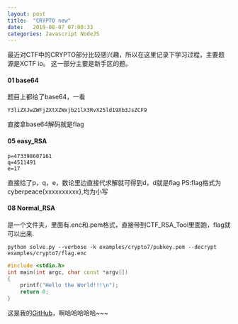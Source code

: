 ```yaml
---
layout: post
title:  "CRYPTO new"
date:   2019-08-07 07:00:33
categories: Javascript NodeJS
---
```

最近对CTF中的CRYPTO部分比较感兴趣，所以在这里记录下学习过程，主要题源是XCTF io。
这一部分主要是新手区的题。


#### 01 base64
题目上都给了base64，一看
```
Y3liZXJwZWFjZXtXZWxjb21lX3RvX25ld19Xb3JsZCF9
```
直接拿base64解码就是flag

#### 05 easy_RSA
```
p=473398607161
q=4511491
e=17
```
直接给了p，q，e，数论里边直接代求解就可得到d，d就是flag
PS:flag格式为cyberpeace{xxxxxxxxxx},均为小写

#### 08 Normal_RSA

是一个文件夹，里面有.enc和.pem格式，直接带到CTF_RSA_Tool里面跑，flag就可以出来.

```
python solve.py --verbose -k examples/crypto7/pubkey.pem --decrypt examples/crypto7/flag.enc
```




```C++
#include <stdio.h>
int main(int argc, char const *argv[])
{
	printf("Hello the World!!!\n");
	return 0;
}
```

这是我的[GitHub][link]，啊哈哈哈哈哈~~~

[link]: https://github.com

